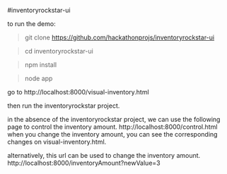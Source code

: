 #inventoryrockstar-ui

to run the demo: 
> git clone https://github.com/hackathonprojs/inventoryrockstar-ui

> cd inventoryrockstar-ui

> npm install

> node app


go to 
http://localhost:8000/visual-inventory.html

then run the inventoryrockstar project.

in the absence of the inventoryrockstar project, we can use the following page to control the inventory amount.
http://localhost:8000/control.html  
when you change the inventory amount, you can see the corresponding changes on visual-inventory.html.

alternatively, this url can be used to change the inventory amount.
http://localhost:8000/inventoryAmount?newValue=3

